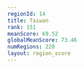 ```yaml
---
regionId: 14
title: Taiwan
rank: 151
meanScore: 69.52
globalMeanScore: 73.46
numRegions: 220
layout: region_score
---
```

